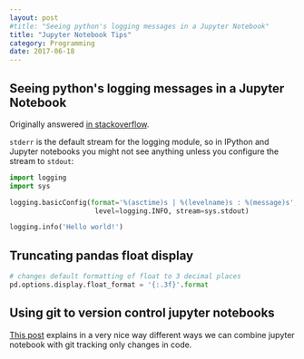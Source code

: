 ```yaml
---
layout: post
#title: "Seeing python's logging messages in a Jupyter Notebook"
title: "Jupyter Notebook Tips"
category: Programming
date: 2017-06-18
---
```


## Seeing python's logging messages in a Jupyter Notebook

Originally answered [in stackoverflow](https://stackoverflow.com/a/41060201/5103881).

`stderr` is the default stream for the logging module, so in IPython and Jupyter notebooks you
might not see anything unless you configure the stream to `stdout`:

```python
import logging
import sys

logging.basicConfig(format='%(asctime)s | %(levelname)s : %(message)s',
                     level=logging.INFO, stream=sys.stdout)

logging.info('Hello world!')
```


## Truncating pandas float display

```python
# changes default formatting of float to 3 decimal places
pd.options.display.float_format = '{:.3f}'.format
```

<!--
## Matplotlib

### Two plots side by side

https://stackoverflow.com/a/42818547/5103881
-->


## Using git to version control jupyter notebooks

[This post](http://timstaley.co.uk/posts/making-git-and-jupyter-notebooks-play-nice/) explains in a very nice way different ways we can combine jupyter notebook with git tracking only changes in code.
